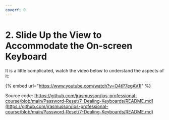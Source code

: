 ```yaml
---
coverY: 0
---
```


# 2. Slide Up the View to Accommodate the On-screen Keyboard

It is a little complicated, watch the video below to understand the aspects of it:

{% embed url="https://www.youtube.com/watch?v=O4tP7egAV1I" %}

Source code: [https://github.com/jrasmusson/ios-professional-course/blob/main/Password-Reset/7-Dealing-Keyboards/README.md](https://github.com/jrasmusson/ios-professional-course/blob/main/Password-Reset/7-Dealing-Keyboards/README.md)
